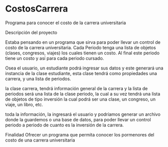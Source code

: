 # CostosCarrera
Programa para conocer el costo de la carrera universitaria

Descripción del proyecto

Estaba pensando en un programa que sirva para poder llevar un control de costo de la carrera universitaria. 
Cada Periodo tenga una lista de objetos (clases, congresos, viajes) los cuales tienen un costo. 
Al final este periodo tiene un costo y así para cada periodo cursado. 

Osea el usuario, un estudiante podrá ingresar sus datos y este generará una instancia de la clase estudiante, esta clase tendrá  como propiedades una carrera, y una lista de periodos. 

la clase carrera, tendrá información general de la carrera y la lista de periodos será una lista de la clase periodo, la cual a su vez tendrá una lista de objetos de tipo inversión la cual podrá ser una clase, un congreso, un viaje, un libro, etc. 

toda la información, la ingresará el usuario y podríamos generar un archivo donde la guardemos o una base de datos, para poder llevar un control periodo a periodo de cuanto es la inversión de la carrera.

Finalidad
Ofrecer un programa que permita conocer los pormenores del costo de una carrera universitaria
